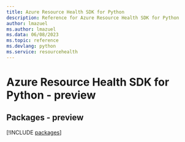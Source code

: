 ```yaml
---
title: Azure Resource Health SDK for Python
description: Reference for Azure Resource Health SDK for Python
author: lmazuel
ms.author: lmazuel
ms.data: 06/08/2023
ms.topic: reference
ms.devlang: python
ms.service: resourcehealth
---
```

# Azure Resource Health SDK for Python - preview
## Packages - preview
[!INCLUDE [packages](resource-health-index.md)]